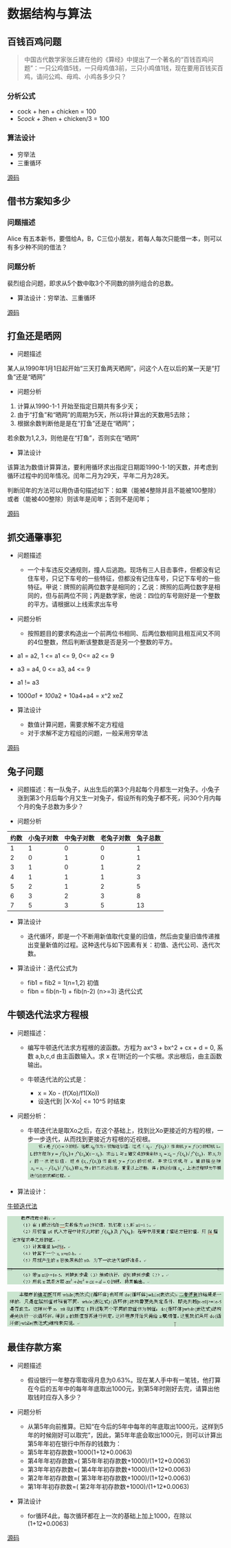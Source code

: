 # 数据结构与算法

## 百钱百鸡问题

> 中国古代数学家张丘建在他的《算经》中提出了一个著名的“百钱百鸡问题”：一只公鸡值5钱，一只母鸡值3前，三只小鸡值1钱，现在要用百钱买百鸡，请问公鸡、母鸡、小鸡各多少只？

### 分析公式

- cock + hen + chicken = 100
- 5*cock + 3*hen + chicken/3 = 100

### 算法设计

- 穷举法
- 三重循环

[源码](./source/100_chicken.c)

## 借书方案知多少

### 问题描述

Alice 有五本新书，要借给A，B，C三位小朋友，若每人每次只能借一本，则可以有多少种不同的借法？

### 问题分析

裴烈组合问题，即求从5个数中取3个不同数的排列组合的总数。

- 算法设计：穷举法、三重循环

[源码](./source/borrow_books.c)

## 打鱼还是晒网

- 问题描述

某人从1990年1月1日起开始“三天打鱼两天晒网”，问这个人在以后的某一天是“打鱼”还是“晒网”

- 问题分析

1. 计算从1990-1-1 开始至指定日期共有多少天；
2. 由于“打鱼”和“晒网”的周期为5天，所以将计算出的天数用5去除；
3. 根据余数判断他是是在“打鱼”还是在“晒网”；

若余数为1,2,3，则他是在“打鱼”，否则实在“晒网”

- 算法设计

该算法为数值计算算法，要利用循环求出指定日期距1990-1-1的天数，并考虑到循环过程中的闰年情况。闰年二月为29天，平年二月为28天。

判断闰年的方法可以用伪语句描述如下：如果（能被4整除并且不能被100整除）或者（能被400整除）则该年是闰年；否则不是闰年；

[源码](./source/fishing-net.c)

## 抓交通肇事犯

- 问题描述
  - 一个卡车违反交通规则，撞人后逃跑。现场有三人目击事件，但都没有记住车号，只记下车号的一些特征，但都没有记住车号，只记下车号的一些特征。甲说：牌照的前两位数字是相同的；乙说：牌照的后两位数字是相同的，但与前两位不同；丙是数学家，他说：四位的车号刚好是一个整数的平方。请根据以上线索求出车号

- 问题分析
  - 按照题目的要求构造出一个前两位书相同、后两位数相同且相互间又不同的4位整数，然后判断该整数是否是另一个整数的平方。

- a1 = a2, 1 <= a1 <= 9, 0<= a2 <= 9
- a3 = a4, 0 <= a3, a4 <= 9
- a1 != a3
- 1000*a1 + 100*a2 + 10a4+a4 = x^2 xeZ

- 算法设计
  - 数值计算问题，需要求解不定方程组
  - 对于求解不定方程组的问题，一般采用穷举法

[源码](./source/fishing-net.c)

## 兔子问题

- 问题描述：有一队兔子，从出生后的第3个月起每个月都生一对兔子。小兔子涨到第3个月后每个月又生一对兔子，假设所有的兔子都不死，问30个月内每个月的兔子总数为多少？

- 问题分析

| 约数 | 小兔子对数 | 中兔子对数 | 老兔子对数 | 兔子总数 |
| ---- | --------  | --------- | --------- | ------- |
|   1  |     1     |     0     |    0      |     1   |
|   2  |     0     |     1     |    0      |     1   |
|   3  |     1     |     0     |    1      |     2   |
|   4  |     1     |     1     |    1      |     3   |
|   5  |     2     |     1     |    2      |     5   |
|   6  |     3     |     2     |    3      |     8   |
|   7  |     5     |     3     |    5      |    13   |

- 算法设计
  - 迭代循环，即是一个不断用新值取代变量的旧值，然后由变量旧值传递推出变量新值的过程。这种迭代与如下因素有关：初值、迭代公司、迭代次数。

- 算法设计：迭代公式为
  - fib1 = fib2 = 1(n=1,2) 初值
  - fibn = fib(n-1) + fib(n-2) (n>=3) 迭代公式

## 牛顿迭代法求方程根

- 问题描述：
  - 编写牛顿迭代法求方程根的波函数。方程为 ax^3 + bx^2 + cx + d = 0, 系数 a,b,c,d 由主函数输入。求 x 在1附近的一个实根。求出根后，由主函数输出。

  - 牛顿迭代法的公式是：
    - x = Xo - (f(Xo)/f1(Xo))
    - 设迭代到 |X-Xo| <= 10^5 时结束

- 问题分析：
  - 牛顿迭代法是取Xo之后，在这个基础上，找到比Xo更接近的方程的根，一步一步迭代，从而找到更接近方程根的近视根。![牛顿迭代法分析](./images/niudun-fenxi.png)

- 算法设计：

[牛顿迭代法](https://baike.baidu.com/item/%E7%89%9B%E9%A1%BF%E8%BF%AD%E4%BB%A3%E6%B3%95/10887580?fr=aladdin)

![牛顿迭代法算法设计](./images/niudun-algrithm.png)

![牛顿迭代法算法设计](./images/niudun-algrithm-1.png)

## 最佳存款方案

- 问题描述
  - 假设银行一年整存零取得月息为0.63%。现在某人手中有一笔钱，他打算在今后的五年中的每年年底取出1000元，到第5年时刚好去完，请算出他取钱时应存入多少？

- 问题分析
  - 从第5年向前推算。已知“在今后的5年中每年的年底取出1000元，这样到5年的时候刚好可以取完”，因此，第5年年底会取出1000元，则可以计算出第5年年初在银行中所存的钱数为：
  - 第5年年初存款数=1000(1+12*0.0063)
  - 第4年年初存款数=( 第5年年初存款数+1000)/(1+12*0.0063)
  - 第3年年初存款数=( 第4年年初存款数+1000)/(1+12*0.0063)
  - 第2年年初存款数=( 第3年年初存款数+1000)/(1+12*0.0063)
  - 第1年年初存款数=( 第2年年初存款数+1000)/(1+12*0.0063)

- 算法设计
  - for循环4此，每次循环都在上一次的基础上加上1000，在除以(1+12*0.0063)

[源码](./source/money.c)